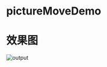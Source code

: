 # pictureMoveDemo
# 效果图
![output](https://user-images.githubusercontent.com/15123605/110478557-701f4980-811f-11eb-9b2c-de7842271a40.gif)
